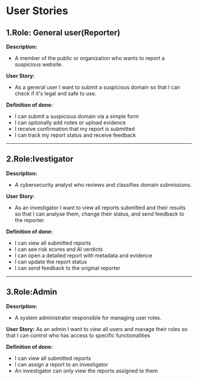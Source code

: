 # User Stories

## 1.Role: General user(Reporter)
**Description:**
- A member of the public or organization who wants to report a suspicious website.
  
**User Story:**
- As a general user I want to submit a suspicious domain so that I can check if it's legal and safe to use.

**Definition of done:**
- I can submit a suspicious domain via a simple form
- I can optionally add notes or upload evidence
- I receive confirmation that my report is submitted
- I can track my report status and receive feedback

---

## 2.Role:Ivestigator
**Description:**
- A cybersecurity analyst who reviews and classifies domain submissions.
  
**User Story:**
- As an investigator I want to view all reports submitted and their results so that I can analyse them, change their status, and send feedback to the reporter.

**Definition of done:**
- I can view all submitted reports
- I can see risk scores and AI verdicts
- I can open a detailed report with metadata and evidence
- I can update the report status
- I can send feedback to the original reporter

---

## 3.Role:Admin
**Description:**
- A system administrator responsible for managing user roles.
  
**User Story:**
As an admin I want to view all users and manage their roles so that I can control who has access to specific functionalities

**Definition of done:**
- I can view all submitted reports
- I can assign a report to an investigator
- An investigator can only view the reports assigned to them

